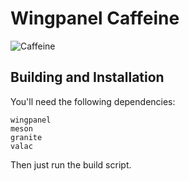 # Wingpanel Caffeine

![Caffeine](https://user-images.githubusercontent.com/94306330/199075569-3aa0e037-9a2f-41df-a6b0-7b28803bf553.png)

## Building and Installation

You'll need the following dependencies:

```
wingpanel
meson
granite
valac
```

Then just run the build script.
